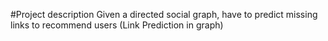#Project description
Given a directed social graph, have to predict missing links to recommend users (Link Prediction in graph)
